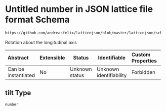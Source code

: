 # Untitled number in JSON lattice file format Schema

```txt
https://github.com/andreasfelix/latticejson/blob/master/latticejson/schema.json#/definitions/Octupole/allOf/0/properties/tilt
```

Rotation about the longitudinal axis


| Abstract            | Extensible | Status         | Identifiable            | Custom Properties | Additional Properties | Access Restrictions | Defined In                                              |
| :------------------ | ---------- | -------------- | ----------------------- | :---------------- | --------------------- | ------------------- | ------------------------------------------------------- |
| Can be instantiated | No         | Unknown status | Unknown identifiability | Forbidden         | Allowed               | none                | [schema.json\*](out/schema.json "open original schema") |

## tilt Type

`number`
